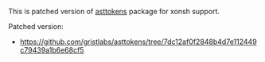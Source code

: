 This is patched version of [asttokens](https://github.com/gristlabs/asttokens) package for xonsh support.

Patched version:  
* https://github.com/gristlabs/asttokens/tree/7dc12af0f2848b4d7e112449c79439a1b6e68cf5